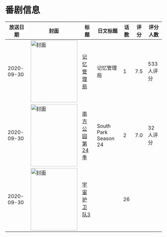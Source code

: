 # 番剧信息

|放送日期|封面|标题|日文标题|话数|评分|评分人数|
|---|---|---|---|---|---|---|
|2020-09-30|<img src="//lain.bgm.tv/pic/cover/c/ce/5c/316037_9khI7.jpg" alt="封面" style="width:150px;height:200px;object-fit:cover;">|[记忆管理局](https://bangumi.tv/subject/316037)|记忆管理局|1|7.5|533人评分|
|2020-09-30|<img src="//lain.bgm.tv/pic/cover/c/ab/78/316709_p8bJI.jpg" alt="封面" style="width:150px;height:200px;object-fit:cover;">|[南方公园 第24季](https://bangumi.tv/subject/316709)|South Park Season 24|2|7.0|32人评分|
|2020-09-30|<img src="//lain.bgm.tv/pic/cover/c/fa/79/429335_3KxKQ.jpg" alt="封面" style="width:150px;height:200px;object-fit:cover;">|[宇宙护卫队3](https://bangumi.tv/subject/429335)||26|||
